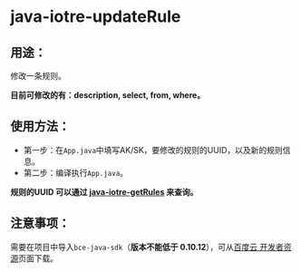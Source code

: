 # java-iotre-updateRule

## 用途：

修改一条规则。

**目前可修改的有：description, select, from, where。**

## 使用方法：

* 第一步：在`App.java`中填写AK/SK，要修改的规则的UUID，以及新的规则信息。
* 第二步：编译执行`App.java`。

**规则的UUID 可以通过 [java-iotre-getRules](../java-iotre-getRules) 来查询。**

## 注意事项：

需要在项目中导入`bce-java-sdk`（**版本不能低于 0.10.12**），可从[百度云 开发者资源](https://cloud.baidu.com/doc/Developer/index.html)页面下载。